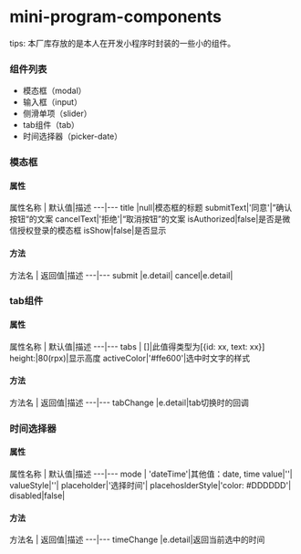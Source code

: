 # mini-program-components

tips: 本厂库存放的是本人在开发小程序时封装的一些小的组件。

### 组件列表

- 模态框（modal）
- 输入框（input）
- 侧滑单项（slider）
- tab组件（tab）
- 时间选择器（picker-date）

### 模态框
#### 属性

属性名称 | 默认值|描述
---|---
title |null|模态框的标题
submitText|'同意'|”确认按钮“的文案
cancelText|'拒绝'|“取消按钮”的文案
isAuthorized|false|是否是微信授权登录的模态框
isShow|false|是否显示

#### 方法

方法名 | 返回值|描述
---|---
submit |e.detail|
cancel|e.detail|

### tab组件
#### 属性

属性名称 | 默认值|描述
---|---
tabs | []|此值得类型为[{id: xx, text: xx}]
height:|80(rpx)|显示高度
activeColor|'#ffe600'|选中时文字的样式

#### 方法

方法名 | 返回值|描述
---|---
tabChange |e.detail|tab切换时的回调

### 时间选择器
#### 属性

属性名称 | 默认值|描述
---|---
mode | 'dateTime'|其他值：date, time
value|''|
valueStyle|''|
placeholder|'选择时间'|
placehoslderStyle|'color: #DDDDDD'|
disabled|false|

#### 方法

方法名 | 返回值|描述
---|---
timeChange |e.detail|返回当前选中的时间
